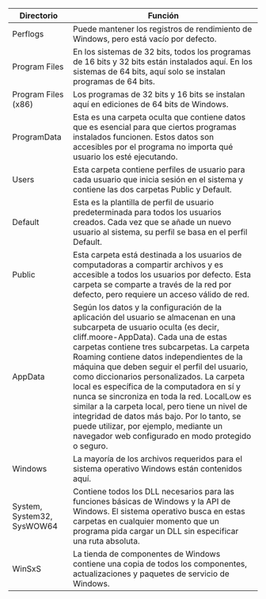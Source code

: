 
| Directorio                 | Función                                                                                                                                                                                                                                                                                                                                                                                                                                                                                                                                                                                                                                                    |
| -------------------------- | ---------------------------------------------------------------------------------------------------------------------------------------------------------------------------------------------------------------------------------------------------------------------------------------------------------------------------------------------------------------------------------------------------------------------------------------------------------------------------------------------------------------------------------------------------------------------------------------------------------------------------------------------------------- |
| Perflogs                   | Puede mantener los registros de rendimiento de Windows, pero está vacío por defecto.                                                                                                                                                                                                                                                                                                                                                                                                                                                                                                                                                                       |
| Program Files              | En los sistemas de 32 bits, todos los programas de 16 bits y 32 bits están instalados aquí. En los sistemas de 64 bits, aquí solo se instalan programas de 64 bits.                                                                                                                                                                                                                                                                                                                                                                                                                                                                                        |
| Program Files (x86)        | Los programas de 32 bits y 16 bits se instalan aquí en ediciones de 64 bits de Windows.                                                                                                                                                                                                                                                                                                                                                                                                                                                                                                                                                                    |
| ProgramData                | Esta es una carpeta oculta que contiene datos que es esencial para que ciertos programas instalados funcionen. Estos datos son accesibles por el programa no importa qué usuario los esté ejecutando.                                                                                                                                                                                                                                                                                                                                                                                                                                                      |
| Users                      | Esta carpeta contiene perfiles de usuario para cada usuario que inicia sesión en el sistema y contiene las dos carpetas Public y Default.                                                                                                                                                                                                                                                                                                                                                                                                                                                                                                                  |
| Default                    | Esta es la plantilla de perfil de usuario predeterminada para todos los usuarios creados. Cada vez que se añade un nuevo usuario al sistema, su perfil se basa en el perfil Default.                                                                                                                                                                                                                                                                                                                                                                                                                                                                       |
| Public                     | Esta carpeta está destinada a los usuarios de computadoras a compartir archivos y es accesible a todos los usuarios por defecto. Esta carpeta se comparte a través de la red por defecto, pero requiere un acceso válido de red.                                                                                                                                                                                                                                                                                                                                                                                                                           |
| AppData                    | Según los datos y la configuración de la aplicación del usuario se almacenan en una subcarpeta de usuario oculta (es decir, cliff.moore-AppData). Cada una de estas carpetas contiene tres subcarpetas. La carpeta Roaming contiene datos independientes de la máquina que deben seguir el perfil del usuario, como diccionarios personalizados. La carpeta local es específica de la computadora en sí y nunca se sincroniza en toda la red. LocalLow es similar a la carpeta local, pero tiene un nivel de integridad de datos más bajo. Por lo tanto, se puede utilizar, por ejemplo, mediante un navegador web configurado en modo protegido o seguro. |
| Windows                    | La mayoría de los archivos requeridos para el sistema operativo Windows están contenidos aquí.                                                                                                                                                                                                                                                                                                                                                                                                                                                                                                                                                             |
| System, System32, SysWOW64 | Contiene todos los DLL necesarios para las funciones básicas de Windows y la API de Windows. El sistema operativo busca en estas carpetas en cualquier momento que un programa pida cargar un DLL sin especificar una ruta absoluta.                                                                                                                                                                                                                                                                                                                                                                                                                       |
| WinSxS                     | La tienda de componentes de Windows contiene una copia de todos los componentes, actualizaciones y paquetes de servicio de Windows.                                                                                                                                                                                                                                                                                                                                                                                                                                                                                                                        |

